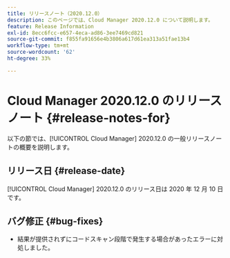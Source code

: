 ```yaml
---
title: リリースノート（2020.12.0）
description: このページでは、Cloud Manager 2020.12.0 について説明します。
feature: Release Information
exl-id: 8ecc6fcc-e657-4eca-ad86-3ee7469cd821
source-git-commit: f855fa91656e4b3806a617d61ea313a51fae13b4
workflow-type: tm+mt
source-wordcount: '62'
ht-degree: 33%

---
```


# Cloud Manager 2020.12.0 のリリースノート {#release-notes-for}

以下の節では、[!UICONTROL Cloud Manager] 2020.12.0 の一般リリースノートの概要を説明します。

## リリース日 {#release-date}

[!UICONTROL Cloud Manager] 2020.12.0 のリリース日は 2020 年 12 月 10 日です。

## バグ修正 {#bug-fixes}

* 結果が提供されずにコードスキャン段階で発生する場合があったエラーに対処しました。
